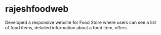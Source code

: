 # rajeshfoodweb
Developed a responsive website for Food Store where users can see a list of food items, detailed information about a food item, offers.
